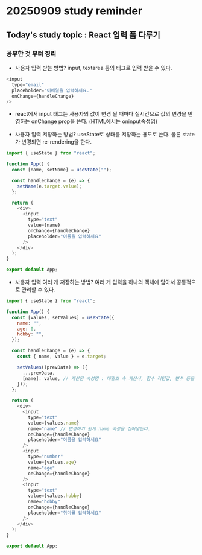# 20250909 study reminder

## Today's study topic : React 입력 폼 다루기

### 공부한 것 부터 정리

- 사용자 입력 받는 방법? input, textarea 등의 태그로 입력 받을 수 있다.

```js
<input
  type="email"
  placeholder="이메일을 입력하세요."
  onChange={handleChange}
/>
```

- react에서 input 태그는 사용자의 값이 변경 될 때마다 실시간으로 값의 변경을 반영하는 onChange prop을 쓴다. (HTML에서는 oninput속성임)

- 사용자 입력 저장하는 방법? useState로 상태를 저장하는 용도로 쓴다. 물론 state가 변경되면 re-rendering을 한다.

```js
import { useState } from "react";

function App() {
  const [name, setName] = useState("");

  const handleChange = (e) => {
    setName(e.target.value);
  };

  return (
    <div>
      <input
        type="text"
        value={name}
        onChange={handleChange}
        placeholder="이름을 입력하세요"
      />
    </div>
  );
}

export default App;
```

- 사용자 입력 여러 개 저장하는 방법? 여러 개 입력을 하나의 객체에 담아서 공통적으로 관리할 수 있다.

```js
import { useState } from "react";

function App() {
  const [values, setValues] = useState({
    name: "",
    age: 0,
    hobby: "",
  });

  const handleChange = (e) => {
    const { name, value } = e.target;

    setValues((prevData) => ({
      ...prevData,
      [name]: value, // 계산된 속성명 : 대괄호 속 계산식, 함수 리턴값, 변수 등을 통해서 하나의 속성 값을 만들 수 있다.
    }));
  };

  return (
    <div>
      <input
        type="text"
        value={values.name}
        name="name" // 변경하기 쉽게 name 속성을 집어넣는다.
        onChange={handleChange}
        placeholder="이름을 입력하세요"
      />
      <input
        type="number"
        value={values.age}
        name="age"
        onChange={handleChange}
      />
      <input
        type="text"
        value={values.hobby}
        name="hobby"
        onChange={handleChange}
        placeholder="취미를 입력하세요"
      />
    </div>
  );
}

export default App;
```
